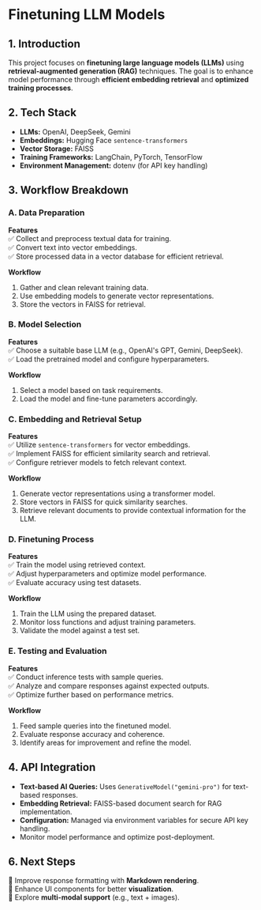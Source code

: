 # Finetuning LLM Models

## 1. Introduction
This project focuses on **finetuning large language models (LLMs)** using **retrieval-augmented generation (RAG)** techniques. The goal is to enhance model performance through **efficient embedding retrieval** and **optimized training processes**.

## 2. Tech Stack
- **LLMs:** OpenAI, DeepSeek, Gemini  
- **Embeddings:** Hugging Face `sentence-transformers`  
- **Vector Storage:** FAISS  
- **Training Frameworks:** LangChain, PyTorch, TensorFlow  
- **Environment Management:** dotenv (for API key handling)  

## 3. Workflow Breakdown

### A. Data Preparation
**Features**  
✅ Collect and preprocess textual data for training.  
✅ Convert text into vector embeddings.  
✅ Store processed data in a vector database for efficient retrieval.  

**Workflow**  
1. Gather and clean relevant training data.  
2. Use embedding models to generate vector representations.  
3. Store the vectors in FAISS for retrieval.  

### B. Model Selection
**Features**  
✅ Choose a suitable base LLM (e.g., OpenAI's GPT, Gemini, DeepSeek).  
✅ Load the pretrained model and configure hyperparameters.  

**Workflow**  
1. Select a model based on task requirements.  
2. Load the model and fine-tune parameters accordingly.  

### C. Embedding and Retrieval Setup
**Features**  
✅ Utilize `sentence-transformers` for vector embeddings.  
✅ Implement FAISS for efficient similarity search and retrieval.  
✅ Configure retriever models to fetch relevant context.  

**Workflow**  
1. Generate vector representations using a transformer model.  
2. Store vectors in FAISS for quick similarity searches.  
3. Retrieve relevant documents to provide contextual information for the LLM.  

### D. Finetuning Process
**Features**  
✅ Train the model using retrieved context.  
✅ Adjust hyperparameters and optimize model performance.  
✅ Evaluate accuracy using test datasets.  

**Workflow**  
1. Train the LLM using the prepared dataset.  
2. Monitor loss functions and adjust training parameters.  
3. Validate the model against a test set.  

### E. Testing and Evaluation
**Features**  
✅ Conduct inference tests with sample queries.  
✅ Analyze and compare responses against expected outputs.  
✅ Optimize further based on performance metrics.  

**Workflow**  
1. Feed sample queries into the finetuned model.  
2. Evaluate response accuracy and coherence.  
3. Identify areas for improvement and refine the model.  

## 4. API Integration
- **Text-based AI Queries:** Uses `GenerativeModel("gemini-pro")` for text-based responses.  
- **Embedding Retrieval:** FAISS-based document search for RAG implementation.  
- **Configuration:** Managed via environment variables for secure API key handling.  
- Monitor model performance and optimize post-deployment.  

## 6. Next Steps
🚀 Improve response formatting with **Markdown rendering**.  
🚀 Enhance UI components for better **visualization**.  
🚀 Explore **multi-modal support** (e.g., text + images).  
